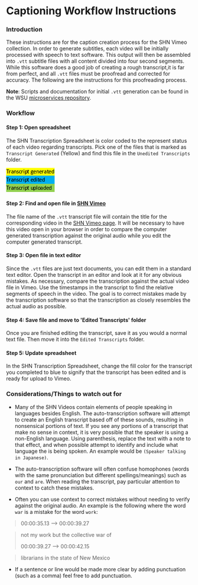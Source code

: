 # Captioning Workflow Instructions

### Introduction

These instructions are for the caption creation process for the SHN Vimeo collection. In order to generate subtitles, each video will be initially processed with speech to text software. This output will then be assembled into `.vtt` subtitle files with all content divided into four second segments. While this software does a good job of creating a rough transcript,it is far from perfect, and all `.vtt` files must be proofread and corrected for accuracy. The following are the instructions for this proofreading process.

__Note__: Scripts and documentation for initial `.vtt` generation can be found in the WSU [microservices repository](https://github.com/WSU-CDSC/microservices/blob/master/Resources/transcription-scripts.md).

### Workflow

#### Step 1: Open spreadsheet

The SHN Transcription Spreadsheet is color coded to the represent status of each video regarding transcripts. Pick one of the files that is marked as `Transcript Generated` (Yellow) and find this file in the `Unedited Transcripts` folder.

![Spreadsheet example](/Resources/transcript1.png)

#### Step 2: Find and open file in [SHN Vimeo](https://vimeo.com/sustainableheritage)

The file name of the `.vtt` transcript file will contain the title for the corresponding video in the [SHN Vimeo page](https://vimeo.com/sustainableheritage). It will be necessary to have this video open in your browser in order to compare the computer generated transcription against the original audio while you edit the computer generated transcript.

#### Step 3: Open file in text editor

Since the `.vtt` files are just text documents, you can edit them in a standard text editor. Open the transcript in an editor and look at it for any obvious mistakes. As necessary, compare the transcription against the actual video file in Vimeo. Use the timestamps in the transcript to find the relative segments of speech in the video. The goal is to correct mistakes made by the transcription software so that the transcription as closely resembles the actual audio as possible.

#### Step 4: Save file and move to 'Edited Transcripts' folder

Once you are finished editing the transcript, save it as you would a normal text file. Then move it into the `Edited Transcripts` folder.
#### Step 5: Update spreadsheet

In the SHN Transcription Spreadsheet, change the fill color for the transcript you completed to blue to signify that the transcript has been edited and is ready for upload to Vimeo.

### Considerations/Things to watch out for

* Many of the SHN Videos contain elements of people speaking in languages besides English. The auto-transcription software will attempt to create an English transcript based off of these sounds, resulting in nonsensical portions of text. If you see any portions of a transcript that make no sense in context, it is very possible that the speaker is using a non-English language. Using parenthesis, replace the text with a note to that effect, and when possible attempt to identify and include what language the is being spoken. An example would be `(Speaker talking in Japanese)`.

* The auto-transcription software will often confuse homophones (words with the same pronunciation but different spellings/meanings) such as `our` and `are`. When reading the transcript, pay particular attention to context to catch these mistakes.

* Often you can use context to correct mistakes without needing to verify against the original audio. An example is the following where the word `war` is a mistake for the word `work`:

> 00:00:35.13 --> 00:00:39.27

> not my work but the collective war of
>
> 00:00:39.27 --> 00:00:42.15

> librarians in the state of New Mexico

* If a sentence or line would be made more clear by adding punctuation (such as a comma) feel free to add punctuation.
